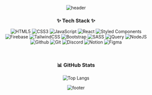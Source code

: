<div align='center'>
  
![header](https://capsule-render.vercel.app/api?type=waving&color=FF8B8B&fontColor=ffffff&height=200&section=header&text=Choi%20Yeon%20Jeong&fontSize=60&fontAlignY=38&desc=Front-end%20Engineer&descAlignY=60&descAlign=70)

<!-- color=gradient -->

### ✨ Tech Stack ✨
  ![HTML5](https://img.shields.io/badge/html5-%23E34F26.svg?style=flat-square&logo=html5&logoColor=white)
  ![CSS3](https://img.shields.io/badge/css3-%231572B6.svg?style=flat-square&logo=css3&logoColor=white)
  ![JavaScript](https://img.shields.io/badge/javascript-%23323330.svg?style=flat-square&logo=javascript&logoColor=%23F7DF1E)
  ![React](https://img.shields.io/badge/react-%2320232a.svg?style=flat-square&logo=react&logoColor=%2361DAFB)
  ![Styled Components](https://img.shields.io/badge/styled--components-DB7093?style=flat-square&logo=styled-components&logoColor=white)
  <br>
  ![Firebase](https://img.shields.io/badge/firebase-%23039BE5.svg?style=flat-square&logo=firebase)
  ![TailwindCSS](https://img.shields.io/badge/tailwindcss-%2338B2AC.svg?style=flat-square&logo=tailwind-css&logoColor=white)
  ![Bootstrap](https://img.shields.io/badge/bootstrap-%23563D7C.svg?style=flat-square&logo=bootstrap&logoColor=white)
  ![SASS](https://img.shields.io/badge/SASS-hotpink.svg?style=flat-square&logo=SASS&logoColor=white)
  ![jQuery](https://img.shields.io/badge/jquery-%230769AD.svg?style=flat-square&logo=jquery&logoColor=white)
  ![NodeJS](https://img.shields.io/badge/node.js-6DA55F?style=flat-square&logo=node.js&logoColor=white)
  <br>
  ![Github](https://img.shields.io/badge/github-181717?style=flat-square&logo=github&logoColor=white)
  ![Git](https://img.shields.io/badge/git-%23F05033.svg?style=flat-square&logo=git&logoColor=white)
  ![Discord](https://img.shields.io/badge/Discord-%235865F2.svg?style=flat-square&logo=discord&logoColor=white)
  ![Notion](https://img.shields.io/badge/Notion-%23000000.svg?style=flat-square&logo=notion&logoColor=white)
  ![Figma](https://img.shields.io/badge/figma-%23F24E1E.svg?style=flat-square&logo=figma&logoColor=white)

<br>

### 📊 GitHub Stats
  ![Top Langs](https://github-readme-stats.vercel.app/api/top-langs/?username=yeonjeonge-e&layout=compact&theme=compact)

![footer](https://capsule-render.vercel.app/api?type=waving&color=FF8B8B&height=120&section=footer)

</div>
